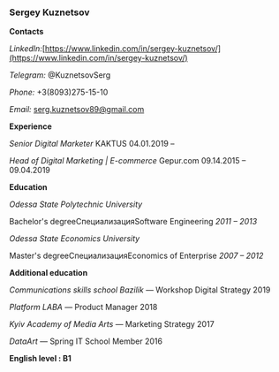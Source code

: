### **Sergey Kuznetsov**

**Contacts**

_LinkedIn:_[https://www.linkedin.com/in/sergey-kuznetsov/](https://www.linkedin.com/in/sergey-kuznetsov/)

_Telegram:_ @KuznetsovSerg

_Phone:_ +3(8093)275-15-10

_Email:_ serg.kuznetsov89@gmail.com

**Experience**

_Senior Digital Marketer_
KAKTUS
04.01.2019 –

_Head of Digital Marketing | E-commerce_
Gepur.com
09.14.2015 – 09.04.2019

**Education**

_Odessa State Polytechnic University_

Bachelor's degreeСпециализацияSoftware Engineering
_2011 – 2013_

_Odessa State Economics University_

Master's degreeСпециализацияEconomics of Enterprise
_2007 – 2012_

**Additional education**

_Communications skills school Bazilik_ — Workshop Digital Strategy 2019

_Platform LABA_ — Product Manager 2018

_Kyiv Academy of Media Arts_ — Marketing Strategy 2017

_DataArt_ — Spring IT School Member 2016

**English level : B1**
